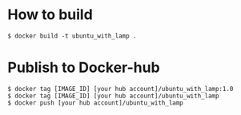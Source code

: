 # How to build

```
$ docker build -t ubuntu_with_lamp .
```


# Publish to Docker-hub

```
$ docker tag [IMAGE_ID] [your hub account]/ubuntu_with_lamp:1.0
$ docker tag [IMAGE_ID] [your hub account]/ubuntu_with_lamp
$ docker push [your hub account]/ubuntu_with_lamp
```
